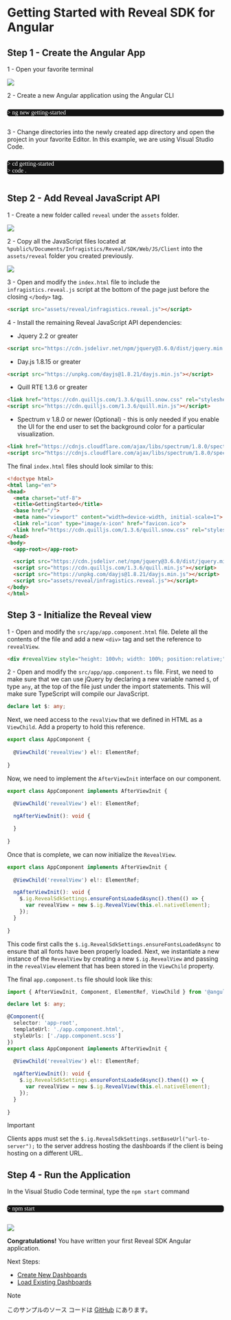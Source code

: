 # Getting Started with Reveal SDK for Angular

## Step 1 - Create the Angular App

1 - Open your favorite terminal

![](images/getting-started-angular-terminal.jpg)

2 - Create a new Angular application using the Angular CLI

<pre style="background:#141414;color:white;display:inline-block;padding:16x;margin-top:10px;font-family:'Consolas';border-radius:5px;width:100%">
> ng new getting-started
</pre>

3 - Change directories into the newly created app directory and open the project in your favorite Editor. In this example, we are using Visual Studio Code.

<pre style="background:#141414;color:white;display:inline-block;padding:16x;margin-top:10px;font-family:'Consolas';border-radius:5px;width:100%">
> cd getting-started
> code .
</pre>

## Step 2 - Add Reveal JavaScript API

1 - Create a new folder called `reveal` under the `assets` folder.

![](images/angular-create-reveal-folder.jpg)

2 - Copy all the JavaScript files located at `%public%/Documents/Infragistics/Reveal/SDK/Web/JS/Client` into the `assets/reveal` folder you created previously.

![](images/angular-copy-reveal-files.jpg)

3 - Open and modify the `index.html` file to include the `infragistics.reveal.js` script at the bottom of the page just before the closing `</body>` tag.

```html
<script src="assets/reveal/infragistics.reveal.js"></script>
```

4 - Install the remaining Reveal JavaScript API dependencies:

- Jquery 2.2 or greater

```html
<script src="https://cdn.jsdelivr.net/npm/jquery@3.6.0/dist/jquery.min.js"></script>
```
- Day.js 1.8.15 or greater

```html
<script src="https://unpkg.com/dayjs@1.8.21/dayjs.min.js"></script>
```

- Quill RTE 1.3.6 or greater

```html
<link href="https://cdn.quilljs.com/1.3.6/quill.snow.css" rel="stylesheet" type="text/css">    
<script src="https://cdn.quilljs.com/1.3.6/quill.min.js"></script>
```

- Spectrum v 1.8.0 or newer (Optional) - this is only needed if you enable the UI for the end user to set the background color for a particular visualization.

``` html
<link href="https://cdnjs.cloudflare.com/ajax/libs/spectrum/1.8.0/spectrum.min.css" rel="stylesheet" type="text/css" >
<script src="https://cdnjs.cloudflare.com/ajax/libs/spectrum/1.8.0/spectrum.min.js"></script>
```

The final `index.html` files should look similar to this:

```html
<!doctype html>
<html lang="en">
<head>
  <meta charset="utf-8">
  <title>GettingStarted</title>
  <base href="/">
  <meta name="viewport" content="width=device-width, initial-scale=1">
  <link rel="icon" type="image/x-icon" href="favicon.ico">
  <link href="https://cdn.quilljs.com/1.3.6/quill.snow.css" rel="stylesheet" type="text/css">    
</head>
<body>
  <app-root></app-root>

  <script src="https://cdn.jsdelivr.net/npm/jquery@3.6.0/dist/jquery.min.js"></script>
  <script src="https://cdn.quilljs.com/1.3.6/quill.min.js"></script>
  <script src="https://unpkg.com/dayjs@1.8.21/dayjs.min.js"></script>
  <script src="assets/reveal/infragistics.reveal.js"></script>
</body>
</html>
```

## Step 3 - Initialize the Reveal view

1 - Open and modify the `src/app/app.component.html` file. Delete all the contents of the file and add a new `<div>` tag and set the reference to `revealView`.

```html
<div #revealView style="height: 100vh; width: 100%; position:relative;"></div>
```

2 - Open and modify the `src/app/app.component.ts` file.  First, we need to make sure that we can use jQuery by declaring a new variable named `$`, of type `any`, at the top of the file just under the import statements. This will make sure TypeScript will compile our JavaScript.

```ts
declare let $: any;
```

Next, we need access to the `revalView` that we defined in HTML as a `ViewChild`. Add a property to hold this reference.

```ts
export class AppComponent {
  
  @ViewChild('revealView') el!: ElementRef;
  
}
```

Now, we need to implement the `AfterViewInit` interface on our component.

```ts
export class AppComponent implements AfterViewInit {
  
  @ViewChild('revealView') el!: ElementRef;

  ngAfterViewInit(): void {

  }
  
}
```

Once that is complete, we can now initialize the `RevealView`.

```ts
export class AppComponent implements AfterViewInit {
  
  @ViewChild('revealView') el!: ElementRef;

  ngAfterViewInit(): void {
    $.ig.RevealSdkSettings.ensureFontsLoadedAsync().then(() => {
      var revealView = new $.ig.RevealView(this.el.nativeElement);
    }); 
  }
  
}
```

This code first calls the `$.ig.RevealSdkSettings.ensureFontsLoadedAsync` to ensure that all fonts have been properly loaded. Next, we instantiate a new instance of the `RevealView` by creating a new `$.ig.RevealView` and passing in the `revealView` element that has been stored in the `ViewChild` property.

The final `app.component.ts` file should look like this:

```ts
import { AfterViewInit, Component, ElementRef, ViewChild } from '@angular/core';

declare let $: any;

@Component({
  selector: 'app-root',
  templateUrl: './app.component.html',
  styleUrls: ['./app.component.scss']
})
export class AppComponent implements AfterViewInit {
  
  @ViewChild('revealView') el!: ElementRef;

  ngAfterViewInit(): void {
    $.ig.RevealSdkSettings.ensureFontsLoadedAsync().then(() => {
      var revealView = new $.ig.RevealView(this.el.nativeElement);
    }); 
  }
  
}
```

> [!IMPORTANT]
> Clients apps must set the `$.ig.RevealSdkSettings.setBaseUrl("url-to-server");` to the server address hosting the dashboards if the client is being hosting on a different URL.

## Step 4 - Run the Application

In the Visual Studio Code terminal, type the `npm start` command

<pre style="background:#141414;color:white;display:inline-block;padding:16x;margin-top:10px;font-family:'Consolas';border-radius:5px;width:100%">
> npm start
</pre>

![](images/angular-app-running.jpg)

**Congratulations!** You have written your first Reveal SDK Angular application.

Next Steps:
- [Create New Dashboards](creating-dashboards.md)
- [Load Existing Dashboards](loading-dashboards.md)

> [!NOTE]
> このサンプルのソース コードは [GitHub](https://github.com/RevealBi/sdk-samples-angular/tree/main/01-GettingStarted) にあります。
